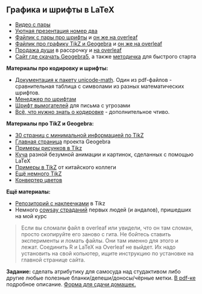 ## Графика и шрифты в LaTeX

* [Видео с пары](https://youtu.be/eu7mUT6WNEM)
* [Уютная презентация номер два](https://github.com/FUlyankin/LaTeX/blob/master/Logi_2020/sem03/presentation/presa2.pdf)
* [Файлик с пары про шрифты](https://github.com/FUlyankin/LaTeX/blob/master/Logi_2020/sem03/xetex_fonts.tex) и [он же на overleaf](https://www.overleaf.com/3893212282tffrmhspttkd)
* [Файлик про графику  TikZ и Geogebra](https://github.com/FUlyankin/LaTeX/blob/master/Logi_2020/sem03/grathics_latex_part2.tex) и [он же на overleaf](https://www.overleaf.com/4228649346yjpqtxydjbwt)
* [Продажа души](https://github.com/FUlyankin/LaTeX/blob/master/Logi_2020/sem03/contract_v2/main.tex) в рассрочку и [на overleaf](https://www.overleaf.com/9962236544jgzxbmkfxpch)
* [Сайт где скачать Geogebra5,](https://www.geogebra.org/download) а также [методичка](https://github.com/FUlyankin/LaTeX/blob/master/Logi_2020/sem03/geogebraquickstart_ru.pdf) для быстрого старта


__Материалы про кодировку и шрифты:__

* [Документация к пакету unicode-math](https://www.ctan.org/pkg/unicode-math). Один из pdf-файлов - сравнительная таблица с символами из разных математических шрифтов.
* [Менеджер по шрифтам](http://fontba.se/)
* [Шрифт вымогателей](http://www.dafont.com/phorssa.font) для письма с угрозами
* [Всё, что нужно знать о кодировке]( http://local.joelonsoftware.com/wiki/%D0%90%D0%B1%D1%81%D0%BE%D0%BB%D1%8E%D1%82%D0%BD%D1%8B%D0%B9_%D0%9C%D0%B8%D0%BD%D0%B8%D0%BC%D1%83%D0%BC,_%D0%BA%D0%BE%D1%82%D0%BE%D1%80%D1%8B%D0%B9_%D0%9A%D0%B0%D0%B6%D0%B4%D1%8B%D0%B9_%D0%A0%D0%B0%D0%B7%D1%80%D0%B0%D0%B1%D0%BE%D1%82%D1%87%D0%B8%D0%BA_%D0%9F%D1%80%D0%BE%D0%B3%D1%80%D0%B0%D0%BC%D0%BC%D0%BD%D0%BE%D0%B3%D0%BE_%D0%9E%D0%B1%D0%B5%D1%81%D0%BF%D0%B5%D1%87%D0%B5%D0%BD%D0%B8%D1%8F_%D0%9E%D0%B1%D1%8F%D0%B7%D0%B0%D1%82%D0%B5%D0%BB%D1%8C%D0%BD%D0%BE_%D0%94%D0%BE%D0%BB%D0%B6%D0%B5%D0%BD_%D0%97%D0%BD%D0%B0%D1%82%D1%8C_%D0%BE_Unicode_%D0%B8_%D0%9D%D0%B0%D0%B1%D0%BE%D1%80%D0%B0%D1%85_%D0%A1%D0%B8%D0%BC%D0%B2%D0%BE%D0%BB%D0%BE%D0%B2) - дополнительное чтиво.

__Материалы про TikZ и Geogebra:__

*  [30 страниц с минимальной информацией по TikZ](http://cremeronline.com/LaTeX/minimaltikz.pdf )
*  [Главная страница](https://www.geogebra.org/cms/ru/) проекта Geogebra
*  [Примеры рисунков в Tikz](http://www.texample.net/tikz/)                
*  [Куча](http://tex.stackexchange.com/questions/158668/nice-scientific-pictures-show-off) разной безумной анимации и картинок, сделанных с помощью LaTeX
* [Примеры в TikZ](https://sites.google.com/site/kochiuyu/Tikz#TOC-Labor-Supply-Decision) от китайского коллеги
* [Ещё немного TikZ](https://habr.com/ru/post/250997/)
* [Конвертер цветов](https://colorscheme.ru/color-converter.html)

__Ещё материалы:__

* [Репозиторий с наклеечками](https://github.com/FUlyankin/stickers) в Tikz
* Немного [cowsay страданий](https://github.com/FUlyankin/LaTeX/tree/master/Logi_2017%20(old_materials)/Canonical_hw/all_cowsay/cowsay) первых людей (и андалов), пришедших на мой курс

> Если вы сломали файл в overleaf или увидели, что он там сломан, просто скопируйте его заново с гита. Не бойтесь ставить эксперименты и ломать файлы. Они там именно для этого и лежат. Соединить R и LaTeX на Overleaf не выйдет. Их надо установить на свой копьютер, ищите инструкцию по установке на главной странице сайта.

__Задание:__  сделать атрибутику для самосуда над студактивом либо другие любые полезные бланки/депеши/доносы/чёрные метки. [В pdf-ке](https://github.com/FUlyankin/LaTeX/blob/master/Logi_2020/sem03/task_3_samosud.pdf) подробное описание. [Форма для сдачи домашек.](https://docs.google.com/forms/d/e/1FAIpQLSe11kxKVfv07iCL1E9yNX7ll9swKImiVwRr1H70lslGzInRSg/viewform)
